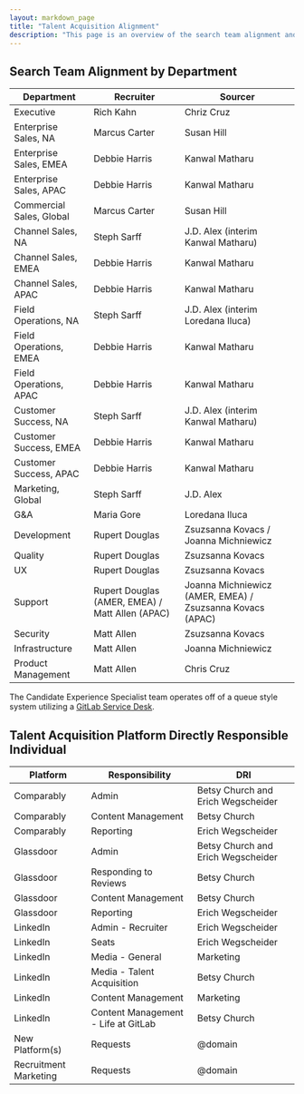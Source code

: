 ```yaml
---
layout: markdown_page
title: "Talent Acquisition Alignment"
description: "This page is an overview of the search team alignment and the talent acquisition platform directly responsible individual in talent acquisition operations and talent brand."
---
```


## Search Team Alignment by Department

| Department                    | Recruiter       | Sourcer     |
|--------------------------|-----------------|-----------------|
| Executive          | Rich Kahn   | Chriz Cruz |
| Enterprise Sales, NA | Marcus Carter |  Susan Hill |
| Enterprise Sales, EMEA | Debbie Harris |  Kanwal Matharu |
| Enterprise Sales, APAC | Debbie Harris |  Kanwal Matharu |
| Commercial Sales,	Global | Marcus Carter | Susan Hill  |
| Channel Sales, NA | Steph Sarff |  J.D. Alex (interim Kanwal Matharu) |
| Channel Sales, EMEA | Debbie Harris |  Kanwal Matharu |
| Channel Sales, APAC | Debbie Harris |  Kanwal Matharu |
| Field Operations,	NA | Steph Sarff | J.D. Alex (interim Loredana Iluca) |
| Field Operations,	EMEA | Debbie Harris | Kanwal Matharu |
| Field Operations,	APAC | Debbie Harris |  Kanwal Matharu |
| Customer Success, NA | Steph Sarff | J.D. Alex (interim Kanwal Matharu) |
| Customer Success, EMEA | Debbie Harris  | Kanwal Matharu |
| Customer Success, APAC | Debbie Harris  | Kanwal Matharu |
| Marketing, Global | Steph Sarff   | J.D. Alex |
| G&A | Maria Gore | Loredana Iluca |
| Development | Rupert Douglas | Zsuzsanna Kovacs / Joanna Michniewicz  |
| Quality | Rupert Douglas   | Zsuzsanna Kovacs |
| UX  | Rupert Douglas   | Zsuzsanna Kovacs  |
| Support | Rupert Douglas (AMER, EMEA) / Matt Allen (APAC)  |  Joanna Michniewicz (AMER, EMEA) / Zsuzsanna Kovacs (APAC)  |
| Security | Matt Allen  |  Zsuzsanna Kovacs |
| Infrastructure   | Matt Allen  | Joanna Michniewicz |
| Product Management  | Matt Allen | Chris Cruz |

The Candidate Experience Specialist team operates off of a queue style system utilizing a [GitLab Service Desk](/product/service-desk/).

## Talent Acquisition Platform Directly Responsible Individual

| Platform                    | Responsibility        | DRI     |
|--------------------------|-----------------|-----------------|
| Comparably | Admin  | Betsy Church and Erich Wegscheider |
| Comparably | Content Management | Betsy Church |
| Comparably | Reporting | Erich Wegscheider |
| Glassdoor | Admin  | Betsy Church and Erich Wegscheider |
| Glassdoor | Responding to Reviews  | Betsy Church |
| Glassdoor | Content Management | Betsy Church |
| Glassdoor | Reporting | Erich Wegscheider |
| LinkedIn | Admin - Recruiter  | Erich Wegscheider |
| LinkedIn | Seats | Erich Wegscheider |
| LinkedIn | Media - General | Marketing |
| LinkedIn | Media - Talent Acquisition | Betsy Church |
| LinkedIn | Content Management | Marketing |
| LinkedIn | Content Management - Life at GitLab | Betsy Church |
| New Platform(s) | Requests | @domain |
| Recruitment Marketing  | Requests | @domain |
